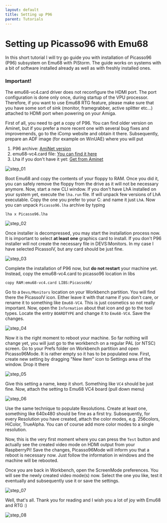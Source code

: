 ```yaml
---
layout: default
title: Setting up P96
parent: Tutorials
---
```


# Setting up Picasso96 with Emu68

In this short tutorial I will try go guide you with installation of Picasso96 (P96) subsystem on Emu68 with PiStorm. The guide works on systems with a bit of software installed already as well as with freshly installed ones.

### Important!

The emu68-vc4.card driver does not reconfigure the HDMI port. The port configuration is done only once, during startup of the VPU processor. Therefore, if you want to use Emu68 RTG feature, please make sure that you have some sort of sink (monitor, framegrabber, active splitter etc...) attached to HDMI port when powering on your Amiga.

First of all, you need to get a copy of P96. You can find older version on Aminet, but if you prefer a more recent one with several bug fixes and improvemends, go to the iComp website and obtain it there. Subsequently, prepare an ADF image (for example on WinUAE) where you will put

1. P96 archive: [AmiNet version](https://aminet.net/package/driver/video/Picasso96)
2. emu68-vc4.card file: [You can find it here](https://drive.google.com/file/d/1sQilE-bh7nW0bzgho6mDR2LdNPoc41wj/view?usp=sharing)
3. Lha if you don't have it yet: [Get from Aminet](https://aminet.net/package/util/arc/lha)

![step_01](img/p96/step_01.png)

Boot Emu68 and copy the contents of your floppy to RAM. Once you did it, you can safely remove the floppy from the drive as it will not be necessary anymore. Now, start a new CLI window. If you don't have LhA installed on your system yet, execute the ``lha.run`` file. If will unpack few versions of LhA executable. Copy the one you prefer to your C: and name it just ``LhA``. Now you can unpack ``Picasso96.lha`` archive by typing

```shell
lha x Picasso96.lha
```

![step_02](img/p96/step_02.png)

Once installer is decompressed, you may start the installation process now. It is important to select **at least one** graphics card to install. If you don't P96 installer will not create the necessary file in DEVS:Monitors. In my case I have selected PicassoIV, but any card should be just fine.

![step_03](img/p96/step_03.png)

Complete the installation of P96 now, but **do not restart** your machine yet. Instead, copy the emu68-vc4.card to picasso96 location in libs

```shell
copy RAM:emu68-vc4.card LIBS:Picasso96/
```

Go to a ``Devs/Monitors`` location on your Workbench partition. You will find there the PicassoIV icon. Either leave it with that name if you don't care, or rename it to something like ``Emu68-VC4``. This is just cosmetics so not really important. Now, open the ``Information`` about that icon and go to the tool types. Locate the entry ``BOARDTYPE``  and change it to ``Emu68-VC4``. Save the changes.

![step_04](img/p96/step_04.png)

Now it is the right moment to reboot your machine. So far nothing will change yet, you will just go to the workbench on a regular PAL (or NTSC) screen. Go to your Prefs folder on Workbench partition and open Picasso96Mode. It is rather empty so it has to be populated now. First, create new setting by dragging "New Item" icon to Settings area of the window. Drop it there

![step_05](img/p96/step_05.png)

Give this setting a name, keep it short. Something like ``VC4`` should be just fine. Now, attach the setting to Emu68 VC4 board (pull down menu)

![step_06](img/p96/step_06.png)

Use the same technique to populate Resolutions. Create at least one, something like 640x480 should be fine as a first try. Subsequently, for every Resolution you have created, attach the color modes, e.g. 256colors, HiColor, TrueAlpha. You can of course add more color modes to a single resolution.

Now, this is the very first moment where you can press the ``Test`` button and actually see the created video mode on HDMI output from your RaspberryPi! Save the changes, Picasso96Mode will inform you that a reboot is necessary now. Just follow the information in windows and the machine will be rebooted.

Once you are back in Workbench, open the ScreenMode preferences. You will see the newly created video mode(s) now. Select the one you like, test it eventually and subsequently use it or save the settings.

![step_07](img/p96/step_07.png)

Well, that's all. Thank you for reading and I wish you a lot of joy with Emu68 and RTG :)

![step_08](img/p96/step_08.png)